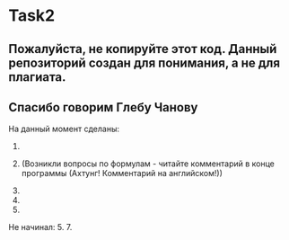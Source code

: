 # Task2
## Пожалуйста, не копируйте этот код. Данный репозиторий создан для понимания, а не для плагиата.
## Спасибо говорим Глебу Чанову




На данный момент сделаны:

1.

2. (Возникли вопросы по формулам - читайте комментарий в конце программы (Ахтунг! Комментарий на английском!))

3.
4.
6.




Не начинал:
5.
7.
